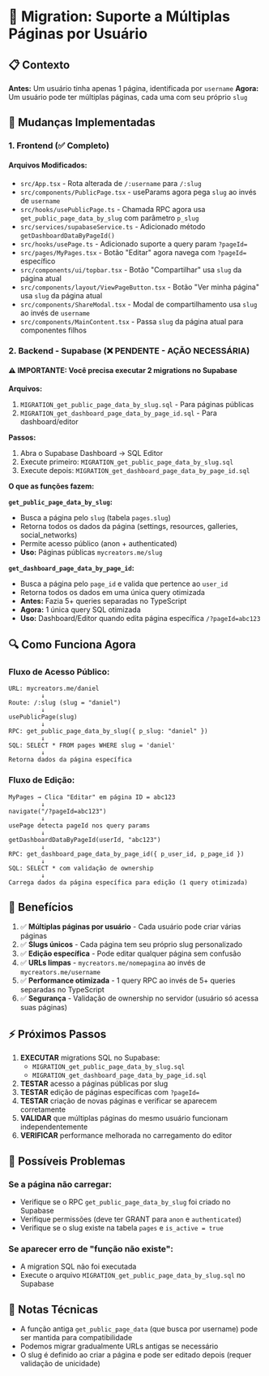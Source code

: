 # 🔄 Migration: Suporte a Múltiplas Páginas por Usuário

## 📋 Contexto

**Antes:** Um usuário tinha apenas 1 página, identificada por `username`
**Agora:** Um usuário pode ter múltiplas páginas, cada uma com seu próprio `slug`

## 🎯 Mudanças Implementadas

### 1. Frontend (✅ Completo)

#### Arquivos Modificados:
- `src/App.tsx` - Rota alterada de `/:username` para `/:slug`
- `src/components/PublicPage.tsx` - useParams agora pega `slug` ao invés de `username`
- `src/hooks/usePublicPage.ts` - Chamada RPC agora usa `get_public_page_data_by_slug` com parâmetro `p_slug`
- `src/services/supabaseService.ts` - Adicionado método `getDashboardDataByPageId()`
- `src/hooks/usePage.ts` - Adicionado suporte a query param `?pageId=`
- `src/pages/MyPages.tsx` - Botão "Editar" agora navega com `?pageId=` específico
- `src/components/ui/topbar.tsx` - Botão "Compartilhar" usa `slug` da página atual
- `src/components/layout/ViewPageButton.tsx` - Botão "Ver minha página" usa `slug` da página atual
- `src/components/ShareModal.tsx` - Modal de compartilhamento usa `slug` ao invés de `username`
- `src/components/MainContent.tsx` - Passa `slug` da página atual para componentes filhos

### 2. Backend - Supabase (❌ PENDENTE - AÇÃO NECESSÁRIA)

#### ⚠️ IMPORTANTE: Você precisa executar 2 migrations no Supabase

**Arquivos:**
1. `MIGRATION_get_public_page_data_by_slug.sql` - Para páginas públicas
2. `MIGRATION_get_dashboard_page_data_by_page_id.sql` - Para dashboard/editor

**Passos:**
1. Abra o Supabase Dashboard → SQL Editor
2. Execute primeiro: `MIGRATION_get_public_page_data_by_slug.sql`
3. Execute depois: `MIGRATION_get_dashboard_page_data_by_page_id.sql`

**O que as funções fazem:**

**`get_public_page_data_by_slug`:**
- Busca a página pelo `slug` (tabela `pages.slug`)
- Retorna todos os dados da página (settings, resources, galleries, social_networks)
- Permite acesso público (anon + authenticated)
- **Uso:** Páginas públicas `mycreators.me/slug`

**`get_dashboard_page_data_by_page_id`:**
- Busca a página pelo `page_id` e valida que pertence ao `user_id`
- Retorna todos os dados em uma única query otimizada
- **Antes:** Fazia 5+ queries separadas no TypeScript
- **Agora:** 1 única query SQL otimizada
- **Uso:** Dashboard/Editor quando edita página específica `/?pageId=abc123`

## 🔍 Como Funciona Agora

### Fluxo de Acesso Público:
```
URL: mycreators.me/daniel
         ↓
Route: /:slug (slug = "daniel")
         ↓
usePublicPage(slug)
         ↓
RPC: get_public_page_data_by_slug({ p_slug: "daniel" })
         ↓
SQL: SELECT * FROM pages WHERE slug = 'daniel'
         ↓
Retorna dados da página específica
```

### Fluxo de Edição:
```
MyPages → Clica "Editar" em página ID = abc123
         ↓
navigate("/?pageId=abc123")
         ↓
usePage detecta pageId nos query params
         ↓
getDashboardDataByPageId(userId, "abc123")
         ↓
RPC: get_dashboard_page_data_by_page_id({ p_user_id, p_page_id })
         ↓
SQL: SELECT * com validação de ownership
         ↓
Carrega dados da página específica para edição (1 query otimizada)
```

## 🚀 Benefícios

1. ✅ **Múltiplas páginas por usuário** - Cada usuário pode criar várias páginas
2. ✅ **Slugs únicos** - Cada página tem seu próprio slug personalizado
3. ✅ **Edição específica** - Pode editar qualquer página sem confusão
4. ✅ **URLs limpas** - `mycreators.me/nomepagina` ao invés de `mycreators.me/username`
5. ✅ **Performance otimizada** - 1 query RPC ao invés de 5+ queries separadas no TypeScript
6. ✅ **Segurança** - Validação de ownership no servidor (usuário só acessa suas páginas)

## ⚡ Próximos Passos

1. **EXECUTAR** migrations SQL no Supabase:
   - `MIGRATION_get_public_page_data_by_slug.sql`
   - `MIGRATION_get_dashboard_page_data_by_page_id.sql`
2. **TESTAR** acesso a páginas públicas por slug
3. **TESTAR** edição de páginas específicas com `?pageId=`
4. **TESTAR** criação de novas páginas e verificar se aparecem corretamente
5. **VALIDAR** que múltiplas páginas do mesmo usuário funcionam independentemente
6. **VERIFICAR** performance melhorada no carregamento do editor

## 🔧 Possíveis Problemas

### Se a página não carregar:
- Verifique se o RPC `get_public_page_data_by_slug` foi criado no Supabase
- Verifique permissões (deve ter GRANT para `anon` e `authenticated`)
- Verifique se o slug existe na tabela `pages` e `is_active = true`

### Se aparecer erro de "função não existe":
- A migration SQL não foi executada
- Execute o arquivo `MIGRATION_get_public_page_data_by_slug.sql` no Supabase

## 📝 Notas Técnicas

- A função antiga `get_public_page_data` (que busca por username) pode ser mantida para compatibilidade
- Podemos migrar gradualmente URLs antigas se necessário
- O slug é definido ao criar a página e pode ser editado depois (requer validação de unicidade)
